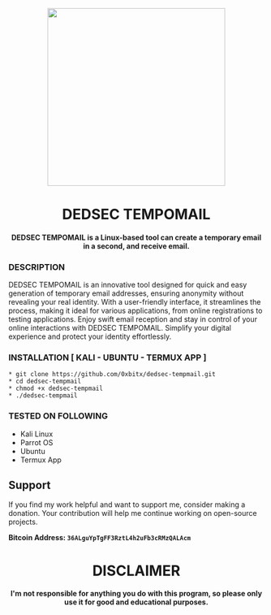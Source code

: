 
<p align="center">
<img src="https://cdn-icons-png.flaticon.com/512/2048/2048558.png", width="350", height="350">
</p>

<h1 align="center"> DEDSEC TEMPOMAIL </h1>
<h4 align="center">DEDSEC TEMPOMAIL is a Linux-based tool can create a temporary email in a second, and receive email.</h4>

### DESCRIPTION
DEDSEC TEMPOMAIL is an innovative tool designed for quick and easy generation of temporary email addresses, ensuring anonymity without revealing your real identity. With a user-friendly interface, it streamlines the process, making it ideal for various applications, from online registrations to testing applications. Enjoy swift email reception and stay in control of your online interactions with DEDSEC TEMPOMAIL. Simplify your digital experience and protect your identity effortlessly.

### INSTALLATION [ KALI - UBUNTU - TERMUX APP  ]
    * git clone https://github.com/0xbitx/dedsec-tempmail.git
    * cd dedsec-tempmail
    * chmod +x dedsec-tempmail
    * ./dedsec-tempmail

### TESTED ON FOLLOWING
* Kali Linux 
* Parrot OS 
* Ubuntu
* Termux App

## Support

If you find my work helpful and want to support me, consider making a donation. Your contribution will help me continue working on open-source projects.

**Bitcoin Address: `36ALguYpTgFF3RztL4h2uFb3cRMzQALAcm`**


<h1 align="center"> DISCLAIMER </h1>

<h4 align="center">I'm not responsible for anything you do with this program, so please only use it for good and educational purposes. </h4>

